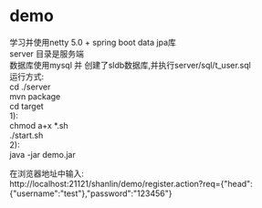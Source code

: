 # demo
学习并使用netty 5.0 + spring boot data jpa库<br/>
server 目录是服务端<br/> 
数据库使用mysql 并 创建了sldb数据库,并执行server/sql/t_user.sql<br/>
运行方式:<br/>
cd ./server <br/>
mvn package <br/>
cd target<br/>
1):<br/>
chmod a+x *.sh<br/>
./start.sh<br/>
2):<br/>
java -jar demo.jar<br/>

在浏览器地址中输入:<br/>
http://localhost:21121/shanlin/demo/register.action?req={"head":{"username":"test"},"password":"123456"}
